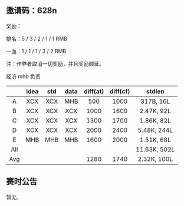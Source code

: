## 邀请码：628n

奖励：

排名：5 / 3 / 2 / 1 / 1 RMB

一血：1 / 1 / 1 / 3 / 2 RMB

注：作弊者取消一切奖励，并且奖励顺延。

经济 mhb 负责

|  | idea | std | data | diff(at) | diff(cf) | stdlen
| :-: | :-: | :-: | :-: | :-: | :-: | :-: |
| A | XCX | XCX | MHB | 500 | 1000 | 317B, 16L |
| B | XCX | XCX | XCX | 1000 | 1600 | 2.47K, 92L |
| C | XCX | XCX | XCX | 1300 | 1700 | 1.86K, 82L |
| D | XCX | XCX | XCX | 2000 | 2400 | 5.48K, 244L |
| E | MHB | MHB | MHB | 1600 | 2000 | 1.51K, 68L |
| All | | | | | | 11.63K, 502L | 
| Avg | | | | 1280 | 1740 | 2.32K, 100L |

## 赛时公告

暂无。

